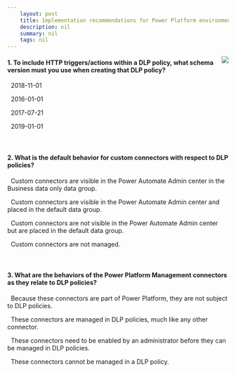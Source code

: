 ```yaml
---
    layout: post
    title: Implementation recommendations for Power Platform environments  
    description: nil
    summary: nil
    tags: nil
---
```



 <a target="_blank" href="https://docs.microsoft.com/en-us/learn/modules/implementation-recommendations/10-check/"><i class="fas fa-external-link-alt"></i> </a>
 <img align="right" src="https://docs.microsoft.com/en-us/learn/achievements/implementation-recommendations.svg">
####  1. To include HTTP triggers/actions within a DLP policy, what schema version must you use when creating that DLP policy?


<i class='fas fa-check-square' style='color: Dodgerblue;'></i> &nbsp;&nbsp;2018-11-01

<i class='far fa-square'></i> &nbsp;&nbsp;2016-01-01

<i class='far fa-square'></i> &nbsp;&nbsp;2017-07-21

<i class='far fa-square'></i> &nbsp;&nbsp;2019-01-01
<br />
<br />
<br />

####  2. What is the default behavior for custom connectors with respect to DLP policies?


<i class='far fa-square'></i> &nbsp;&nbsp;Custom connectors are visible in the Power Automate Admin center in the Business data only data group.

<i class='far fa-square'></i> &nbsp;&nbsp;Custom connectors are visible in the Power Automate Admin center and placed in the default data group.

<i class='fas fa-check-square' style='color: Dodgerblue;'></i> &nbsp;&nbsp;Custom connectors are not visible in the Power Automate Admin center but are placed in the default data group.

<i class='far fa-square'></i> &nbsp;&nbsp;Custom connectors are not managed.
<br />
<br />
<br />

####  3. What are the behaviors of the Power Platform Management connectors as they relate to DLP policies?


<i class='far fa-square'></i> &nbsp;&nbsp;Because these connectors are part of Power Platform, they are not subject to DLP policies.

<i class='fas fa-check-square' style='color: Dodgerblue;'></i> &nbsp;&nbsp;These connectors are managed in DLP policies, much like any other connector.

<i class='far fa-square'></i> &nbsp;&nbsp;These connectors need to be enabled by an administrator before they can be managed in DLP policies.

<i class='far fa-square'></i> &nbsp;&nbsp;These connectors cannot be managed in a DLP policy.
<br />
<br />
<br />
